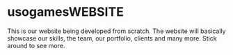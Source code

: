 # usogamesWEBSITE
This is our website being developed from scratch. The website will basically showcase our skills, the team, our portfolio, clients and many more. Stick around to see more.
